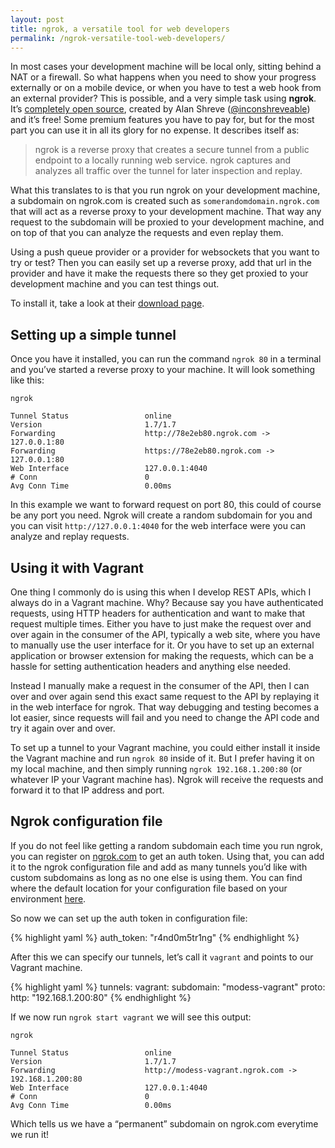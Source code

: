```yaml
---
layout: post
title: ngrok, a versatile tool for web developers
permalink: /ngrok-versatile-tool-web-developers/
---
```


In most cases your development machine will be local only, sitting behind a NAT or a firewall. So what happens when you need to show your progress externally or on a mobile device, or when you have to test a web hook from an external provider? This is possible, and a very simple task using **ngrok**. It’s [completely open source](https://github.com/inconshreveable/ngrok), created by Alan Shreve ([@inconshreveable](https://twitter.com/inconshreveable)) and it’s free! Some premium features you have to pay for, but for the most part you can use it in all its glory for no expense. It describes itself as:

> ngrok is a reverse proxy that creates a secure tunnel from a public endpoint to a locally running web service. ngrok captures and analyzes all traffic over the tunnel for later inspection and replay.

<!-- more -->

What this translates to is that you run ngrok on your development machine, a subdomain on ngrok.com is created such as `somerandomdomain.ngrok.com` that will act as a reverse proxy to your development machine. That way any request to the subdomain will be proxied to your development machine, and on top of that you can analyze the requests and even replay them.

Using a push queue provider or a provider for websockets that you want to try or test? Then you can easily set up a reverse proxy, add that url in the provider and have it make the requests there so they get proxied to your development machine and you can test things out.

To install it, take a look at their [download page](https://ngrok.com/download).

## Setting up a simple tunnel

Once you have it installed, you can run the command `ngrok 80` in a terminal and you’ve started a reverse proxy to your machine. It will look something like this:

```
ngrok

Tunnel Status                 online
Version                       1.7/1.7
Forwarding                    http://78e2eb80.ngrok.com -> 127.0.0.1:80
Forwarding                    https://78e2eb80.ngrok.com -> 127.0.0.1:80
Web Interface                 127.0.0.1:4040
# Conn                        0
Avg Conn Time                 0.00ms
```

In this example we want to forward request on port 80, this could of course be any port you need. Ngrok will create a random subdomain for you and you can visit `http://127.0.0.1:4040` for the web interface were you can analyze and replay requests.

## Using it with Vagrant

One thing I commonly do is using this when I develop REST APIs, which I always do in a Vagrant machine. Why? Because say you have authenticated requests, using HTTP headers for authentication and want to make that request multiple times. Either you have to just make the request over and over again in the consumer of the API, typically a web site, where you have to manually use the user interface for it. Or you have to set up an external application or browser extension for making the requests, which can be a hassle for setting authentication headers and anything else needed.

Instead I manually make a request in the consumer of the API, then I can over and over again send this exact same request to the API by replaying it in the web interface for ngrok. That way debugging and testing becomes a lot easier, since requests will fail and you need to change the API code and try it again over and over.

To set up a tunnel to your Vagrant machine, you could either install it inside the Vagrant machine and run `ngrok 80` inside of it. But I prefer having it on my local machine, and then simply running `ngrok 192.168.1.200:80` (or whatever IP your Vagrant machine has). Ngrok will receive the requests and forward it to that IP address and port.

## Ngrok configuration file

If you do not feel like getting a random subdomain each time you run ngrok, you can register on [ngrok.com](https://ngrok.com/) to get an auth token. Using that, you can add it to the ngrok configuration file and add as many tunnels you’d like with custom subdomains as long as no one else is using them. You can find where the default location for your configuration file based on your environment [here](https://ngrok.com/docs#default-config-location).

So now we can set up the auth token in configuration file:

{% highlight yaml %}
auth_token: "r4nd0m5tr1ng"
{% endhighlight %}

After this we can specify our tunnels, let’s call it `vagrant` and points to our Vagrant machine.

{% highlight yaml %}
tunnels:
  vagrant:
    subdomain: "modess-vagrant"
    proto:
      http: "192.168.1.200:80"
{% endhighlight %}

If we now run `ngrok start vagrant` we will see this output:

```
ngrok

Tunnel Status                 online
Version                       1.7/1.7
Forwarding                    http://modess-vagrant.ngrok.com -> 192.168.1.200:80
Web Interface                 127.0.0.1:4040
# Conn                        0
Avg Conn Time                 0.00ms
```

Which tells us we have a “permanent” subdomain on ngrok.com everytime we run it!
